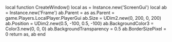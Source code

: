 local function CreateWindow()
	local as = Instance.new('ScreenGui')
	local ab = Instance.new('Frame')
	ab.Parent = as
	as.Parent = game.Players.LocalPlayer.PlayerGui
	ab.Size = UDim2.new(0, 200, 0, 200)
	ab.Position = UDim2.new(0.5, -100, 0.5, -100)
	ab.BackgroundColor3 = Color3.new(0, 0, 0)
	ab.BackgroundTransparency = 0.5
	ab.BorderSizePixel = 0
	return as, ab
end
